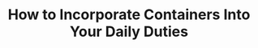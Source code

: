 ---
categories:
- docker
- bash
- linux
- devops
external_url: https://dev.to/quinncuatro/cool-but-what-can-you-actually-use-containers-for-228d
shared: true
slug: how-to-incorporate-containers-in
time: 2019-07-30 02:40:33
title: How to Incorporate Containers Into Your Daily Duties
toread: true
---
